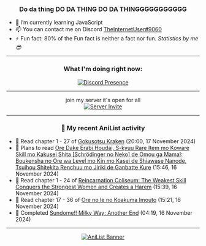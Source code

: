 <div align="center">

### Do da thing DO DA THING DO DA THINGGGGGGGGGGG
</div>

- 🌱 I’m currently learning JavaScript
- 📫 You can contact me on Discord [TheInternetUser#9060](https://discord.com/users/534117072796385300)
- ⚡ Fun fact: 80% of the Fun fact is neither a fact nor fun. _Statistics by me 😎_
<hr>

<div align="center">

### What I'm doing right now:
[![Discord Presence](https://lanyard.cnrad.dev/api/534117072796385300)](https://discord.com/users/534117072796385300)
<hr>

join my server it's open for all <br>
[![Server Invite](https://invidget.switchblade.xyz/bfYgVHxrSs)](https://discord.gg/bfYgVHxrSs)

<hr>
  
### 🌸 My recent AniList activity

</div>

<!-- ANILIST_ACTIVITY:start -->

-   📖 Read chapter 1 - 27 of [Gokusotsu Kraken](https://anilist.co/manga/152815) (20:00, 17 November 2024)
-   📖 Plans to read [Ore Dake Erabi Houdai, S-kyuu Rare Item mo Koware Skill mo Kakusei Shita [Schrödinger no Neko] de Omou ga Mama!: Boukensha no Ore wa Level mo Kin mo Kasei de Shiawase Nanode, Tsuihou Shitekita Renchuu mo Jiriki de Ganbatte Kure](https://anilist.co/manga/160051) (15:46, 16 November 2024)
-   📖 Read chapter 1 - 24 of [Reincarnation Coliseum: The Weakest Skill Conquers the Strongest Women and Creates a Harem](https://anilist.co/manga/152284) (15:39, 16 November 2024)
-   📖 Read chapter 17 - 36 of [Ore no Ie no Koakuma Imouto](https://anilist.co/manga/169152) (15:21, 16 November 2024)
-   📖 Completed [Sundome!! Milky Way: Another End](https://anilist.co/manga/114359) (04:19, 16 November 2024)

<!-- ANILIST_ACTIVITY:end -->
<hr>

<div align="center">

[![AniList Banner](https://img.anili.st/User/929966)](https://anilist.co/user/TheInternetUser)

<!-- ![Profile views](https://gpvc.arturio.dev/TheInternetUse7) Since 2023-01-09 -->
<br>


</div>
